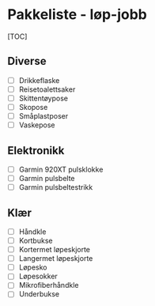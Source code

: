 # Pakkeliste - løp-jobb
[TOC]
## Diverse
- [ ] Drikkeflaske
- [ ] Reisetoalettsaker
- [ ] Skittentøypose
- [ ] Skopose
- [ ] Småplastposer
- [ ] Vaskepose
## Elektronikk
- [ ] Garmin 920XT pulsklokke
- [ ] Garmin pulsbelte
- [ ] Garmin pulsbeltestrikk
## Klær
- [ ] Håndkle
- [ ] Kortbukse
- [ ] Kortermet løpeskjorte
- [ ] Langermet løpeskjorte
- [ ] Løpesko
- [ ] Løpesokker
- [ ] Mikrofiberhåndkle
- [ ] Underbukse
